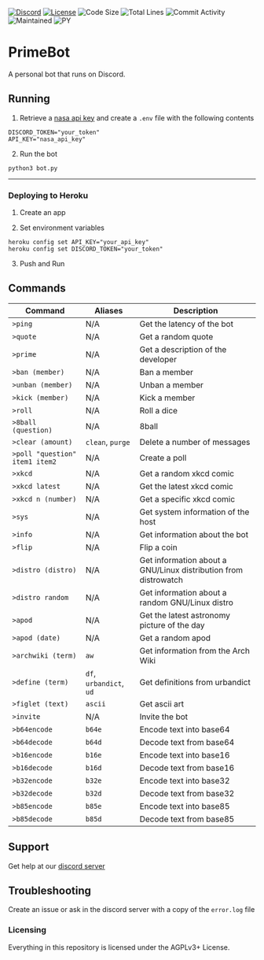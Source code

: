 [![Discord](https://img.shields.io/discord/794255644915007559.svg?label=&logo=discord&logoColor=ffffff&color=7389D8&labelColor=6A7EC2)](https://discord.gg/AtecbFZPZv)
[![License](https://img.shields.io/github/license/pryme-svg/PrimeBot)](https://gitlab.com/pryme-svg/primebot/-/raw/master/LICENSE)
![Code Size](https://img.shields.io/github/languages/code-size/pryme-svg/primebot)
![Total Lines](https://img.shields.io/tokei/lines/github/pryme-svg/primebot)
![Commit Activity](https://img.shields.io/github/commit-activity/y/pryme-svg/primebot?foo=bar)
![Maintained](https://img.shields.io/maintenance/yes/2021)
![PY](https://img.shields.io/badge/--orange?logo=python)

# PrimeBot

A personal bot that runs on Discord.

## Running

1. Retrieve a [nasa api key](https://api.nasa.gov/) and create a `.env` file with the following contents 

```
DISCORD_TOKEN="your_token"
API_KEY="nasa_api_key"
```

2. Run the bot

```
python3 bot.py
```

---

### Deploying to Heroku

1. Create an app

2. Set environment variables

```
heroku config set API_KEY="your_api_key"
heroku config set DISCORD_TOKEN="your_token"
```

3. Push and Run

## Commands

| Command | Aliases | Description |
| ------- | ------- | ----------- |
| `>ping` | N/A | Get the latency of the bot |
| `>quote` | N/A | Get a random quote |
| `>prime` | N/A | Get a description of the developer |
| `>ban (member)` | N/A | Ban a member |
| `>unban (member)` | N/A | Unban a member |
| `>kick (member)` | N/A | Kick a member |
| `>roll` | N/A | Roll a dice |
| `>8ball (question)` | N/A | 8ball |
| `>clear (amount)` | `clean`, `purge` | Delete a number of messages |
| `>poll "question" item1 item2` | N/A | Create a poll |
| `>xkcd` | N/A | Get a random xkcd comic |
| `>xkcd latest` | N/A | Get the latest xkcd comic |
| `>xkcd n (number)` | N/A | Get a specific xkcd comic |
| `>sys` | N/A | Get system information of the host |
| `>info` | N/A | Get information about the bot |
| `>flip` | N/A | Flip a coin |
| `>distro (distro)` | N/A | Get information about a GNU/Linux distribution from distrowatch |
| `>distro random` | N/A | Get information about a random GNU/Linux distro |
| `>apod` | N/A | Get the latest astronomy picture of the day |
| `>apod (date)` | N/A | Get a random apod |
| `>archwiki (term)` | `aw` | Get information from the Arch Wiki |
| `>define (term)` | `df`,  `urbandict`, `ud` | Get definitions from urbandict |
| `>figlet (text)` | `ascii` | Get ascii art |
| `>invite` | N/A | Invite the bot |
| `>b64encode` | `b64e` | Encode text into base64 |
| `>b64decode` | `b64d` | Decode text from base64 |
| `>b16encode` | `b16e` | Encode text into base16 |
| `>b16decode` | `b16d` | Decode text from base16 |
| `>b32encode` | `b32e` | Encode text into base32 |
| `>b32decode` | `b32d` | Decode text from base32 |
| `>b85encode` | `b85e` | Encode text into base85 |
| `>b85decode` | `b85d` | Decode text from base85 |

## Support

Get help at our [discord server](https://discord.gg/AtecbFZPZv)

## Troubleshooting

Create an issue or ask in the discord server with a copy of the `error.log` file

### Licensing

Everything in this repository is licensed under the AGPLv3+ License.
